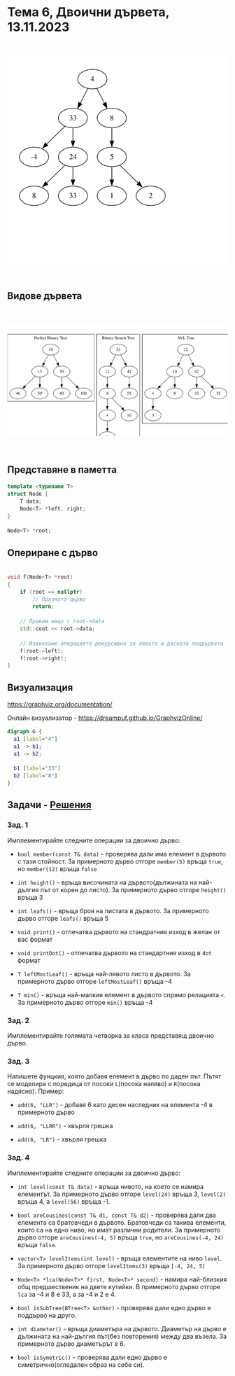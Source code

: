 # Тема 6, Двоични дървета, 13.11.2023


<br/>

![Diagram](content/sample-tree.svg)

<br/>


## Видове дървета

<br/>

![Diagram](content/types-of-trees.svg)

<br/>

## Представяне в паметта

```c++
template <typename T>
struct Node {
    T data;
    Node<T> *left, right;
}

Node<T> *root;
```

## Опериране с дърво

```c++

void f(Node<T> *root)
{
    if (root == nullptr)
        // Празното дърво
        return;

    // Правим нещо с root->data
    std::cout << root->data;
    
    // Извикваме операцията рекурсивно за лявото и дясното поддървета
    f(root->left);
    f(root->right);
}
```

## Визуализация

https://graphviz.org/documentation/

Онлайн визуализатор - https://dreampuf.github.io/GraphvizOnline/

```dot
digraph G {
  a1 [label="4"]
  a1 -> b1;
  a1 -> b2;
  
  b1 [label="33"]
  b2 [label="8"]
}
```

## Задачи - [Решения](./solutions/btree.h)

### Зад. 1

Имплементирайте следните операции за двоично дърво:

* `bool member(const T& data)` - проверява дали има елемент в дървото с тази стойност. За примерното дърво отгоре `member(5)` връща `true`, но `member(12)` връща `false`

* `int height()` - връща височината на дървото(дължината на най-дългия път от корен до листо). За примерното дърво отгоре `height()` връща 3

* `int leafs()` - връща броя на листата в дървото. За примерното дърво отгоре `leafs()` връща 5

* `void print()` - отпечатва дървото на стандратния изход в желан от вас формат

* `void printDot()` - отпечатва дървото на стандартния изход в `dot` формат

* `T leftMostLeaf()` - връща най-лявото листо в дървото. За примерното дърво отгоре `leftMostLeaf()` връща -4

* `T min()` - връща най-малкия елемент в дървото спрямо релацията `<`. За примерното дърво отгоре `min()` връща -4


### Зад. 2

Имплементирайте голямата четворка за класа представящ двоично дърво.


### Зад. 3

Напишете фунцкия, която добавя елемент в дърво по даден път. Пътят се моделира с поредица от посоки `L`(посока наляво) и `R`(посока надясно). Пример:

* `add(6, "LLR")` - добавя 6 като десен наследник на елемента -4 в примерното дърво

* `add(6, "LLRR")` - хвърля грешка

* `add(6, "LR")` - хвърля грешка


### Зад. 4

Имплементирайте следните операции за двоично дърво:

* `int level(const T& data)` - връща нивото, на което се намира елементът. За примерното дърво отгоре `level(24)` връща 3, `level(2)` връща 4, a `level(56)` връща -1.

* `bool areCousines(const T& d1, const T& d2)` - проверява дали два елемента са братовчеди в дървото. Братовчеди са такива елементи, които са на едно ниво, но имат различни родители. За примерното дърво отгоре `areCousines(-4, 5)` връща `true`, но `areCousines(-4, 24)` връща `false`.

* `vector<T> levelItems(int level)` - връща елементите на ниво `level`. За примерното дърво отгоре `levelItems(3)` връща `[-4, 24, 5]`

* `Node<T> *lca(Node<T>* first, Node<T>* second)` - намира най-близкия общ предшественик на двете кутийки. В примерното дърво отгоре `lca` за -4 и 8 е 33, а за -4 и 2 е 4.

* `bool isSubTree(BTree<T> &other)` - проверява дали едно дърво е поддърво на друго. 

* `int diameter()` - връща диаметъра на дървото. Диаметър на дърво е дължината на най-дългия път(без повторения) между два възела. За примерното дърво диаметърът е 6.

* `bool isSymetric()` - проверява дали едно дърво е симетрично(огледален образ на себе си).

